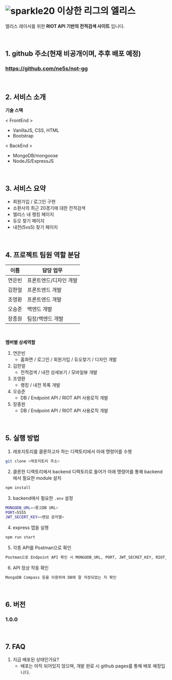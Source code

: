 # ![sparkle20](https://user-images.githubusercontent.com/30680187/176836739-8dfc226b-d3a1-4e48-8d46-c69a4599aa57.png) 이상한 리그의 엘리스

<div>

엘리스 레이서를 위한 **RIOT API 기반의 전적검색 사이트** 입니다.

</div>

<br />

## 1. github 주소(현재 비공개이며, 추후 배포 예정)

### https://github.com/ne5s/not-gg

<br />

## 2. 서비스 소개

**기술 스택** <br />

< FrontEnd >
   * VanillaJS, CSS, HTML
   * Bootstrap

< BackEnd >
   * MongoDB/mongoose
   * NodeJS/ExpressJS
      
<br />

## 3. 서비스 요약


* 회원가입 / 로그인 구현
* 소환사의 최근 20경기에 대한 전적검색
* 엘리스 내 랭킹 페이지
* 듀오 찾기 페이지
* 내전(5vs5) 찾기 페이지


<br />

## 4. 프로젝트 팀원 역할 분담

| 이름 | 담당 업무 |
| ------ | ------ |
| 연은빈 | 프론트엔드/디자인 개발 |
| 김한얼 | 프론트엔드 개발 |
| 조영환 | 프론트엔드 개발 |
| 오승준 | 백엔드 개발 |
| 장종원 | 팀장/백엔드 개발 |

<br />

**멤버별 상세역할**
<br />
1. 연은빈
    * 홈화면 / 로그인 / 회원가입 / 듀오찾기 / 디자인 개발
3. 김한얼
    * 전적검색 / 내전 상세보기 / 모바일뷰 개발
4. 조영환
    * 랭킹 / 내전 목록 개발
5. 오승준
    * DB / Endpoint API / RIOT API 사용로직 개발
6. 장종원
    * DB / Endpoint API / RIOT API 사용로직 개발

<br />

## 5. 실행 방법

1. 레포지토리를 클론하고자 하는 디렉토리에서 아래 명령어를 수행

```bash
git clone <레포지토리 주소>
```


2. 클론한 디렉토리에서 backend 디렉토리로 들어가 아래 명령어를 통해 backend에서 필요한 module 설치

```bash
npm install
```


3. backend에서 필요한 `.env` 설정

```bash
MONGODB_URL=<몽고DB URL>
PORT=5555
JWT_SECERT_KEY=<랜덤 문자열>
```


4. express 앱을 실행

```bash
npm run start
```

5. 각종 API를 Postman으로 확인
```bash
Postman으로 Endpoint API 확인 시 MONGODB_URL, PORT, JWT_SECRET_KEY, RIOT_API_KEY 정상인지 확인
```

6. API 정상 작동 확인
```bash
MongoDB Compass 등을 이용하여 DB에 잘 저장되었는 지 확인
```
<br>

## 6. 버전
### 1.0.0

<br>

## 7. FAQ
1. 지금 배포된 상태인가요?
    * 배포는 아직 되어있지 않으며, 개발 완료 시 github pages를 통해 배포 예정입니다.
  


